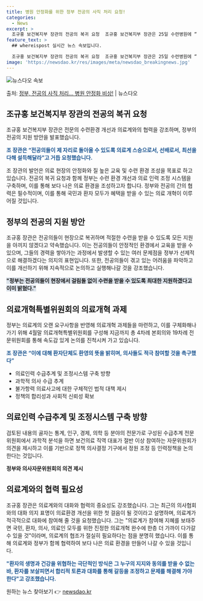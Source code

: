 ```yaml
---
title: 병원 안정화를 위한 정부 전공의 사직 처리 요청!
categories:
  - News
excerpt: >
  조규홍 보건복지부 장관의 전공의 복귀 요청  조규홍 보건복지부 장관은 25일 수련병원에 “복귀가 어려운 전공…
feature_text: >
  ## whereispost 실시간 뉴스 속보입니다.

  조규홍 보건복지부 장관의 전공의 복귀 요청  조규홍 보건복지부 장관은 25일 수련병원에 “복귀가 어려운 전공…
image: 'https://newsdao.kr/res/images/meta/newsdao_breakingnews.jpg'
---
```


![뉴스다오 속보](https://newsdao.kr/res/images/meta/newsdao_breakingnews.jpg)

<p>출처: <a href="https://newsdao.kr/4425" rel="dofollow">정부, 전공의 사직 처리... 병원 안정화 비상!</a> | 뉴스다오</p>

<h2 data-ke-size="size26">조규홍 보건복지부 장관의 전공의 복귀 요청</h2>
<p data-ke-size="size16">조규홍 보건복지부 장관은 전문의 수련환경 개선과 의료계와의 협력을 강조하며, 정부의 전공의 지원 방안을 발표했습니다.</p>
<b><span style="color: #1a5490;">조 장관은 “전공의들이 제 자리로 돌아올 수 있도록 의료계 스승으로서, 선배로서, 최선을 다해 설득해달라”고 거듭 요청했습니다.</span></b>
<p data-ke-size="size16">조 장관의 발언은 의료 현장의 안정화와 질 높은 교육 및 수련 환경 조성을 목표로 하고 있습니다. 전공의 복귀 요청과 함께 정부는 수련 환경 개선과 의료 인력 조정 시스템을 구축하며, 이를 통해 보다 나은 의료 환경을 조성하고자 합니다. 정부와 전공의 간의 협력은 필수적이며, 이를 통해 국민과 환자 모두가 혜택을 받을 수 있는 의료 개혁이 이루어질 것입니다.</p>

<h2 data-ke-size="size26">정부의 전공의 지원 방안</h2>
<p data-ke-size="size16">조규홍 장관은 전공의들이 현장으로 복귀하며 적절한 수련을 받을 수 있도록 모든 지원을 아끼지 않겠다고 약속했습니다. 이는 전공의들이 안정적인 환경에서 교육을 받을 수 있으며, 그들의 경력을 쌓아가는 과정에서 발생할 수 있는 여러 문제점을 정부가 선제적으로 해결하겠다는 의지의 표현입니다. 또한, 전공의들이 겪고 있는 어려움을 파악하고 이를 개선하기 위해 지속적으로 논의하고 실행해나갈 것을 강조했습니다.</p>
<b><span style="background-color: #21538527;">"정부는 전공의들이 현장에서 걸림돌 없이 수련을 받을 수 있도록 최대한 지원하겠다고 이미 밝혔다."</span></b>

<h2 data-ke-size="size26">의료개혁특별위원회의 의료개혁 과제</h2>
<p data-ke-size="size16">정부는 의료계의 오랜 요구사항을 반영해 의료개혁 과제들을 마련하고, 이를 구체화해나가기 위해 4월말 의료개혁특별위원회를 구성해 지금까지 총 4차례 본회의와 19차례 전문위원회를 통해 속도감 있게 논의를 진척시켜 가고 있습니다.</p>
<b><span style="color: #1a5490;">조 장관은 “이에 대해 환자단체도 환영의 뜻을 밝히며, 의사들도 적극 참여할 것을 촉구했다”</span></b>
<ul>
  <li>의료인력 수급추계 및 조정시스템 구축 방향</li>
  <li>과학적 의사 수급 추계</li>
  <li>불가항력 의료사고에 대한 구체적인 법적 대책 제시</li>
  <li>정책의 합리성과 사회적 신뢰성 확보</li>
</ul>

<h2 data-ke-size="size26">의료인력 수급추계 및 조정시스템 구축 방향</h2>
<p data-ke-size="size16">검토된 내용의 골자는 통계, 인구, 경제, 의학 등 분야의 전문가로 구성된 수급추계 전문위원회에서 과학적 분석을 하면 보건의료 직역 대표가 절반 이상 참여하는 자문위원회가 의견을 제시하고 이를 기반으로 정책 의사결정 기구에서 정원 조정 등 인력정책을 논의한다는 것입니다.</p>
<td style="text-align: center; height: 17px;"><b>정부와 의사자문위원회의 의견 제시</td></b>

<h2 data-ke-size="size26">의료계와의 협력 필요성</h2>
<p data-ke-size="size16">조규홍 장관은 의료계와의 대화와 협력의 중요성도 강조했습니다. 그는 최근의 의사협회와의 대화 의지 표명이 의료환경 개선을 위한 첫 걸음이 될 것이라고 설명하며, 의료계가 적극적으로 대화에 참여해 줄 것을 요청했습니다. 그는 "의료계가 참여해 지혜를 보태주면 국민, 환자, 의사, 의료인 모두를 위한 진정한 의료개혁 완수에 한층 더 가까이 다가갈 수 있을 것"이라며, 의료계의 협조가 절실히 필요하다는 점을 분명히 했습니다. 이를 통해 의료계와 정부가 함께 협력하여 보다 나은 의료 환경을 만들어 나갈 수 있을 것입니다.</p>
<b><span style="color: #1a5490;">"환자의 생명과 건강을 위협하는 극단적인 방식은 그 누구의 지지와 동의를 받을 수 없는 바, 환자를 보살피면서 합리적 토론과 대화를 통해 갈등을 조정하고 문제를 해결해 가야 한다"고 강조했습니다.</span></b> 

원하는 뉴스 찾아보기 👉 <a href="https://newsdao.kr" rel="dofollow">newsdao.kr</a>



